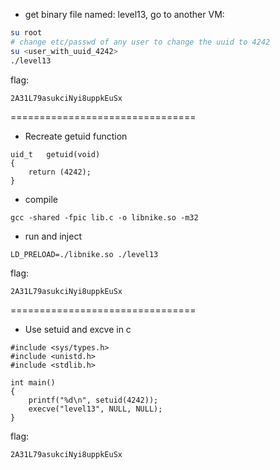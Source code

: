 - get binary file named: level13, go to another VM:

```bash
su root
# change etc/passwd of any user to change the uuid to 4242
su <user_with_uuid_4242>
./level13
```

flag:
```
2A31L79asukciNyi8uppkEuSx
```

================================

- Recreate getuid function
```
uid_t	getuid(void)
{
	return (4242);
}
```
- compile
```
gcc -shared -fpic lib.c -o libnike.so -m32
```
- run and inject
```
LD_PRELOAD=./libnike.so ./level13
```
flag:
```
2A31L79asukciNyi8uppkEuSx
```

================================

- Use setuid and excve in c
```
#include <sys/types.h>
#include <unistd.h>
#include <stdlib.h>

int main()
{
	printf("%d\n", setuid(4242));
	execve("level13", NULL, NULL);
}
```
flag:
```
2A31L79asukciNyi8uppkEuSx
```
